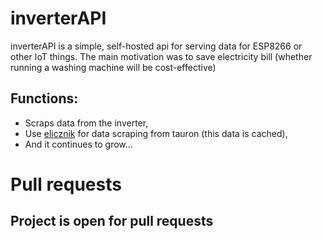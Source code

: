 # inverterAPI
inverterAPI is a simple, self-hosted api for serving data for ESP8266 or other IoT things.
The main motivation was to save electricity bill (whether running a washing machine will be cost-effective)
 ## Functions:
 -  Scraps data from the inverter,
 -  Use [elicznik](https://github.com/mlesniew/elicznik) for data scraping from tauron (this data is cached),
 -  And it continues to grow...

# Pull requests
## Project is open for pull requests

